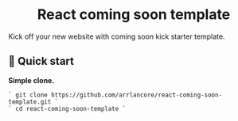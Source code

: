 <h1 align="center">
  React coming soon template
</h1>

Kick off your new website with coming soon kick starter template.


## 🚀 Quick start

**Simple clone.**

    ` git clone https://github.com/arrlancore/react-coming-soon-template.git `
    ` cd react-coming-soon-template `
    
    
